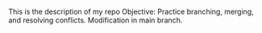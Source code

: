 This is the description of my repo
Objective: Practice branching, merging, and resolving conflicts.
Modification in main branch.
